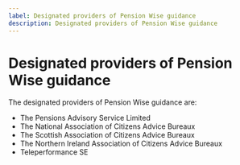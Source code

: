 ```yaml
---
label: Designated providers of Pension Wise guidance
description: Designated providers of Pension Wise guidance
---
```


# Designated providers of Pension Wise guidance

The designated providers of Pension Wise guidance are:

* The Pensions Advisory Service Limited
* The National Association of Citizens Advice Bureaux
* The Scottish Association of Citizens Advice Bureaux
* The Northern Ireland Association of Citizens Advice Bureaux
* Teleperformance SE
